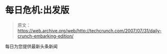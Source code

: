# 每日危机:出发版

> 原文：<https://web.archive.org/web/http://techcrunch.com/2007/07/31/daily-crunch-embarking-edition/>

每日为您提供最新头条新闻
